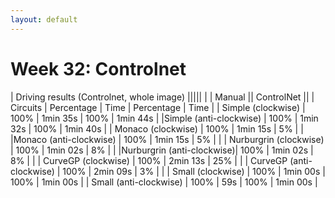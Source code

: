 ```yaml
---
layout: default
---
```

# Week 32: Controlnet


|            Driving results (Controlnet, whole image)                  |||||
|                           |        Manual        ||      ControlNet      || 
|      Circuits             | Percentage |   Time   | Percentage |   Time   | 
|  Simple (clockwise)       |    100%    | 1min 35s |     100%   | 1min 44s |
|Simple (anti-clockwise)    |    100%    | 1min 32s |     100%   | 1min 40s |
|  Monaco (clockwise)       |    100%    | 1min 15s |       5%   |          |
|Monaco (anti-clockwise)    |    100%    | 1min 15s |       5%   |          |
| Nurburgrin (clockwise)    |    100%    | 1min 02s |       8%   |          |
|Nurburgrin (anti-clockwise)|    100%    | 1min 02s |       8%   |          |
|   CurveGP (clockwise)     |    100%    | 2min 13s |      25%   |          |
| CurveGP (anti-clockwise)  |    100%    | 2min 09s |       3%   |          |
|   Small (clockwise)       |    100%    | 1min 00s |     100%   | 1min 00s |
| Small (anti-clockwise)    |    100%    |    59s   |     100%   | 1min 00s |


